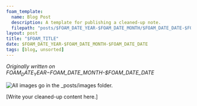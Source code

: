 ```yaml
---
foam_template:
  name: Blog Post
  description: A template for publishing a cleaned-up note.
  filepath: "posts/$FOAM_DATE_YEAR-$FOAM_DATE_MONTH/$FOAM_DATE_DATE-$FOAM_SLUG.md"
layout: post
title: "$FOAM_TITLE"
date: $FOAM_DATE_YEAR-$FOAM_DATE_MONTH-$FOAM_DATE_DATE
tags: [blog, unsorted]
---
```


*Originally written on $FOAM_DATE_YEAR-$FOAM_DATE_MONTH-$FOAM_DATE_DATE*

![All images go in the _posts/images folder.](images/foam-icon.png)

[Write your cleaned-up content here.]
